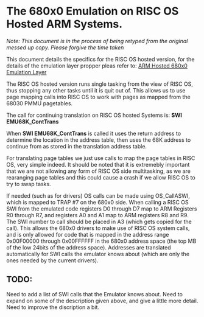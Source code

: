 # The 680x0 Emulation on RISC OS Hosted ARM Systems.

_Note: This document is in the process of being retyped from the original messed up copy.  Please forgive the time taken_

This document details the specifics for the RISC OS hosted version, for the details of the emulation layer propper pleas refer to:
[ARM Hosted 680x0 Emulation Layer](https://github.com/David-SWUSA-RISCOS/YASDOE/blob/main/docs/md/68kemu/arm68kemu.md)

The RISC OS hosted version runs single tasking from the view of RISC OS, thus stopping any other tasks until it is quit out of.  This allows us to use page mapping calls into RISC OS to work with pages as mapped from the 68030 PMMU pagetables.

The call for continuing translation on RISC OS hosted Systems is:  **SWI EMU68K_ContTrans**

When **SWI EMU68K_ContTrans** is called it uses the return address to determine the location in the address table, then uses the 68K address to continue from as stored in the translation address table.

For translating page tables we just use calls to map the page tables in RISC OS, very simple indeed.  It should be noted that it is extremebly important that we are not allowing any form of RISC OS side multitasking, as we are rearanging page tables and this could cause a crash if we allow RISC OS to try to swap tasks.

If needed (such as for drivers) OS calls can be made using OS_CallASWI, which is mapped to TRAP #7 on the 680x0 side.  When calling a RISC OS SWI from the emulated code registers D0 through D7 map to ARM Registers R0 through R7, and registers A0 and A1 map to ARM registers R8 and R9.  The SWI number to call should be placed in A3 (which gets copied for the call).  This allows the 680x0 drivers to make use of RISC OS system calls, and is only allowed for code that is mapped in the address range 0x00F00000 through 0x00FFFFFF in the 680x0 address space (the top MB of the low 24bits of the address space).  Addresses are translated automatically for SWI calls the emulator knows about (which are only the ones needed by the current drivers).

## TODO:

Need to add a list of SWI calls that the Emulator knows about.  Need to expand on some of the description given above, and give a little more detail.  Need to improve the discription a bit.